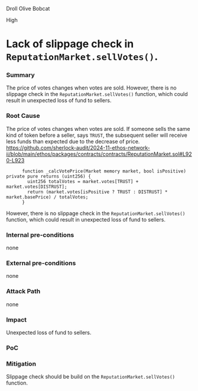 Droll Olive Bobcat

High

# Lack of slippage check in `ReputationMarket.sellVotes()`.

### Summary
The price of votes changes when votes are sold. However, there is no slippage check in the `ReputationMarket.sellVotes()` function, which could result in unexpected loss of fund to sellers.

### Root Cause
The price of votes changes when votes are sold. If someone sells the same kind of token before a seller, says `TRUST`, the subsequent seller will receive less funds than expected due to the decrease of price.
https://github.com/sherlock-audit/2024-11-ethos-network-ii/blob/main/ethos/packages/contracts/contracts/ReputationMarket.sol#L920-L923
```solidity
      function _calcVotePrice(Market memory market, bool isPositive) private pure returns (uint256) {
        uint256 totalVotes = market.votes[TRUST] + market.votes[DISTRUST];
        return (market.votes[isPositive ? TRUST : DISTRUST] * market.basePrice) / totalVotes;
      }
```

However, there is no slippage check in the `ReputationMarket.sellVotes()` function, which could result in unexpected loss of fund to sellers.

### Internal pre-conditions
none

### External pre-conditions
none

### Attack Path
none

### Impact
Unexpected loss of fund to sellers.

### PoC

### Mitigation
Slippage check should be build on the `ReputationMarket.sellVotes()` function.